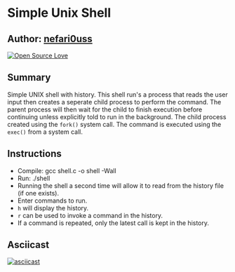 # Simple Unix Shell

## Author: [nefari0uss](https://www.github.com/nefari0uss)

[](https://img.shields.io/badge/language-C-orange.svg)
[![Open Source Love](https://badges.frapsoft.com/os/mit/mit.svg?v=102)](https://github.com/ellerbrock/open-source-badge/)
 
## Summary
Simple UNIX shell with history. This shell run's a process that reads the user input then creates a seperate child process to perform the command. 
The parent process will then wait for the child to finish execution before continuing unless explicitly told to run in the background. The child process
created using the `fork()` system call. The command is executed using the `exec()` from a system call.

## Instructions
* Compile: gcc shell.c -o shell -Wall 
* Run: ./shell 
* Running the shell a second time will allow it to read from the history file (if one exists).
* Enter commands to run.
* `h` will display the history.
* `r` can be used to invoke a command in the history. 
* If a command is repeated, only the latest call is kept in the history.

## Asciicast
[![asciicast](https://asciinema.org/a/37yxcsctn5azwugeq0md9012v.png)](https://asciinema.org/a/37yxcsctn5azwugeq0md9012v)
